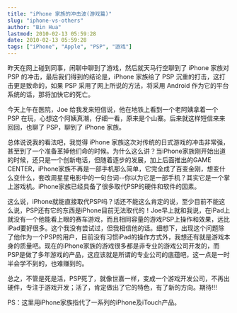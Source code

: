 ```yaml
---
title: "iPhone 家族的冲击波(游戏篇)"
slug: "iphone-vs-others"
author: "Bin Hua"
lastmod: 2010-02-13 05:59:28
date: 2010-02-13 05:59:28
tags: ["iPhone", "Apple", "PSP", "游戏"]
---
```


昨天在网上碰到同事，闲聊中聊到了游戏，然后就天马行空聊到了 iPhone 家族对 PSP 的冲击，最后我们得到的结论是，iPhone 家族给了 PSP 沉重的打击，这打击更是致命的，如果 PSP 采用了网上所说的方法，将采用 Android 作为它的平台系统的话，那将加快它的死亡。

今天上午在医院，Joe 给我发来短信说，他在地铁上看到一个老阿姨拿着一个 PSP 在玩，心想这个阿姨真潮，仔细一看，原来是个山寨。后来就这样短信来来回回，也聊了 PSP，聊到了 iPhone 家族。

总体说说我的看法吧，我觉得 iPhone 家族这次对传统的日式游戏的冲击非常强，甚至到了一个准备革掉他们命的时候。为什么这么讲？当iPhone家族刚开始出道的时候，还只是一个创新电话，但随着逐步的发展，加上后面推出的GAME CENTER，iPhone家族不再是一部手机那么简单，它完全成了百变金刚，想变什么变什么，套改周星星电影中的一句台词--你以为它是一部手机？其实它是一个掌上游戏机。iPhone家族已经具备了很多取代PSP的硬件和软件的因素。

这么说，iPhone就能直接取代PSP吗？话还不能这么肯定的说，至少目前不能这么说，PSP还有它的东西是iPhone目前无法取代的！Joe早上就和我说，在iPad上就没有一个他能看上眼的赛车游戏，而且相同容量的游戏PSP上操作和效果，远比iPad要好很多。这个我没有尝试过，但我相信他的话。细想下，出现这个问题除了他作为一个PSP的用户，目前没有习惯iPad的操作方式外，我想还有就是游戏本身的质量吧。现在的iPhone家族的游戏很多都是非专业的游戏公司开发的，而PSP是做了多年游戏的产品，这应该就是所谓的专业公司的底蕴吧，这一点是一时半会学不到的，也难赚到的。

总之，不管是死是活，PSP死了，就像世嘉一样，变成一个游戏开发公司，不再出硬件，专注于游戏开发；活了，肯定做出了它的特色，有了新的方向。期待!!!

PS：这里用iPhone家族指代了一系列的iPhone及iTouch产品。
